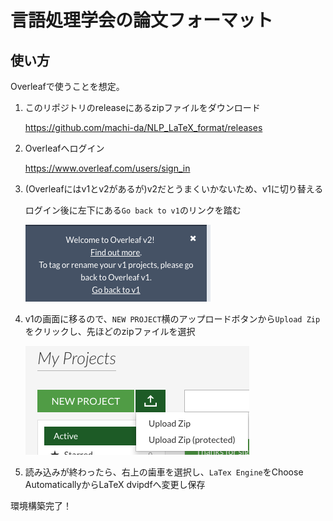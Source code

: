 # 言語処理学会の論文フォーマット

## 使い方
Overleafで使うことを想定。

1. このリポジトリのreleaseにあるzipファイルをダウンロード

    https://github.com/machi-da/NLP_LaTeX_format/releases

2. Overleafへログイン

    https://www.overleaf.com/users/sign_in

3. (Overleafにはv1とv2があるが)v2だとうまくいかないため、v1に切り替える

    ログイン後に左下にある`Go back to v1`のリンクを踏む

    ![1](https://github.com/machi-da/NLP_LaTeX_format/blob/master/image/1.png)

4. v1の画面に移るので、`NEW PROJECT`横のアップロードボタンから`Upload Zip`をクリックし、先ほどのzipファイルを選択

    ![2](https://github.com/machi-da/NLP_LaTeX_format/blob/master/image/2.png)

5. 読み込みが終わったら、右上の歯車を選択し、`LaTex Engine`をChoose AutomaticallyからLaTeX dvipdfへ変更し保存

環境構築完了！
